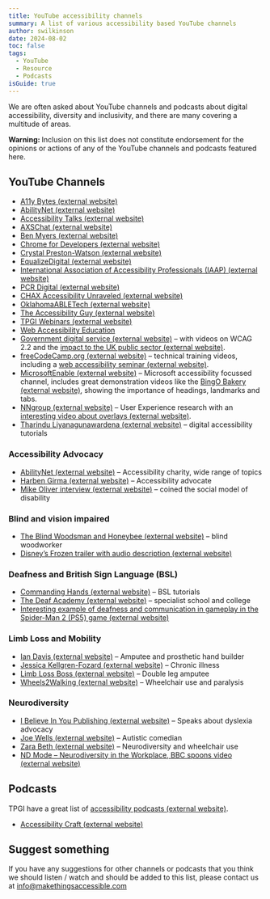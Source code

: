 ```yaml
---
title: YouTube accessibility channels
summary: A list of various accessibility based YouTube channels
author: swilkinson
date: 2024-08-02
toc: false
tags:
  - YouTube
  - Resource
  - Podcasts
isGuide: true
---
```

We are often asked about YouTube channels and podcasts about digital accessibility, diversity and inclusivity, and there are many covering a multitude of areas.

<div class="callout__warn"><span class="callout__icon"><strong class="visually-hidden">Warning: </strong></span><span class="callout__text">Inclusion on this list does not constitute endorsement for the opinions or actions of any of the YouTube channels and podcasts featured here.</span></div>

## YouTube Channels

* [A11y Bytes (external website)](https://www.youtube.com/@A11yBytes)
* [AbilityNet (external website)](https://www.youtube.com/@abilitynet)
* [Accessibility Talks (external website)](https://www.youtube.com/@AccessibilityTalks) 
* [AXSChat (external website)](https://www.youtube.com/channel/UCtXmNJEMGmHK9VArQNnvxAw) 
* [Ben Myers (external website)](https://www.youtube.com/@BenDMyers)
* [Chrome for Developers (external website)](https://www.youtube.com/@ChromeDevs)
* [Crystal Preston-Watson (external website)](https://www.youtube.com/@CrystalPrestonWatson)
* [EqualizeDigital (external website)](https://www.youtube.com/@EqualizeDigital)
* [International Association of Accessibility Professionals (IAAP) (external website)](https://www.youtube.com/@UnitedInAccessibility)
* [PCR Digital (external website)](https://www.youtube.com/@PCRDigital)
* [CHAX Accessibility Unraveled (external website)](https://www.youtube.com/@PDFA) 
* [OklahomaABLETech (external website)](https://www.youtube.com/@OklahomaABLETech) 
* [The Accessibility Guy (external website)](https://www.youtube.com/@TheAccessibilityGuy) 
* [TPGI Webinars (external website)](https://www.youtube.com/@TPGi2021)
* [Web Accessibility Education](https://www.youtube.com/@WebAccessibility) 
* [Government digital service (external website)](https://www.youtube.com/@GovernmentDigitalService) – with videos on WCAG 2.2 and the [impact to the UK public sector (external website)](https://www.youtube.com/watch?v=H6AW6rx91U4).
* [freeCodeCamp.org (external website)](https://www.youtube.com/@freecodecamp) – technical training videos, including a [web accessibility seminar (external website)](https://www.youtube.com/watch?v=e2nkq3h1P68).
* [MicrosoftEnable (external website)](https://www.youtube.com/@MSFTEnable) – Microsoft accessibility focussed channel, includes great demonstration videos like the [BingO Bakery (external website)](https://www.youtube.com/watch?v=HE2R86EZPMA), showing the importance of headings, landmarks and tabs.
* [NNgroup (external website)](https://www.youtube.com/@NNgroup) – User Experience research with an [interesting video about overlays (external website)](https://www.youtube.com/watch?v=mvKTItqsOCg).
* [Tharindu Liyanagunawardena (external website)](https://www.youtube.com/@tharinduliyanagunawardena7209) – digital accessibility tutorials

### Accessibility Advocacy

* [AbilityNet (external website)](https://www.youtube.com/@abilitynet) – Accessibility charity, wide range of topics
* [Harben Girma (external website)](https://www.youtube.com/@haben_girma) – Accessibility advocate
* [Mike Oliver interview (external website)](https://www.youtube.com/watch?v=wBAv5MrAhAw) – coined the social model of disability

### Blind and vision impaired

* [The Blind Woodsman and Honeybee (external website)](https://www.youtube.com/@theblindwoodsmanandhoneybee) – blind woodworker
* [Disney’s Frozen trailer with audio description (external website)](https://www.youtube.com/watch?v=O7j4_aP8dWA)

### Deafness and British Sign Language (BSL)

* [Commanding Hands (external website)](https://www.youtube.com/@CommandingHands) – BSL tutorials
* [The Deaf Academy (external website)](https://www.youtube.com/@TheDeafAcademy) – specialist school and college
* [Interesting example of deafness and communication in gameplay in the Spider-Man 2 (PS5) game (external website)](https://www.youtube.com/watch?v=QSaUvZfHgk4)

### Limb Loss and Mobility

* [Ian Davis (external website)](https://www.youtube.com/@missingpartsclub) – Amputee and prosthetic hand builder
* [Jessica Kellgren-Fozard (external website)](https://www.youtube.com/@jessicaoutofthecloset) – Chronic illness
* [Limb Loss Boss (external website)](https://www.youtube.com/@LimbLossBoss) – Double leg amputee
* [Wheels2Walking (external website)](https://www.youtube.com/@Wheels2Walking) – Wheelchair use and paralysis

### Neurodiversity

* [I Believe In You Publishing (external website)](https://www.youtube.com/@I-believe-in-you-publishing) – Speaks about dyslexia advocacy
* [Joe Wells (external website)](https://www.youtube.com/@joewellscomic) – Autistic comedian
* [Zara Beth (external website)](https://www.youtube.com/@Zara_Beth) – Neurodiversity and wheelchair use
* [ND Mode – Neurodiversity in the Workplace, BBC spoons video (external website)](https://www.youtube.com/watch?v=2Mez9THUoyc)

## Podcasts

TPGI have a great list of [accessibility podcasts (external website)](https://www.tpgi.com/digital-accessibility-podcasts/).

* [Accessibility Craft (external website)](https://accessibilitycraft.com/)

## Suggest something

If you have any suggestions for other channels or podcasts that you think we should listen / watch and should be added to this list, please contact us at [info@makethingsaccessible.com](mailto:info@makethingsaccessible.com)
